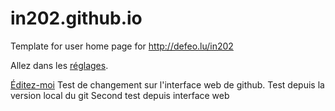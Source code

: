 # in202.github.io
Template for user home page for http://defeo.lu/in202

Allez dans les [réglages](../../settings).

[Éditez-moi](../../edit/master/README.md)
Test de changement sur l'interface web de github.
Test depuis la version local du git
Second test depuis interface web
